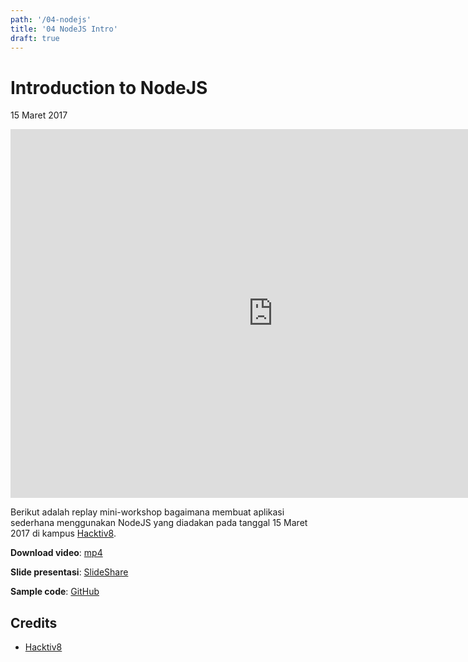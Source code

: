 ```yaml
---
path: '/04-nodejs'
title: '04 NodeJS Intro'
draft: true
---
```


# Introduction to NodeJS

15 Maret 2017

<iframe width="840" height="590" src="https://www.youtube.com/embed/Q41Tgy-W_7w?rel=0" frameborder="0" allowfullscreen></iframe>

Berikut adalah replay mini-workshop bagaimana membuat aplikasi sederhana menggunakan NodeJS yang diadakan pada tanggal 15 Maret 2017 di kampus [Hacktiv8](https://hacktiv8.com/).


**Download video**: [mp4]()

**Slide presentasi**: [SlideShare](https://www.slideshare.net/rizafahmi/first-step-into-nodejs-world)

**Sample code**: [GitHub](https://github.com/rizafahmi/hacktivcast-2-github-profile-tdd)


## Credits

* [Hacktiv8](https://hacktiv8.com/)

